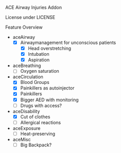 ACE Airway Injuries Addon

License under LICENSE

Feature Overview

- aceAirway
  - [x] Airwaymanagement for unconscious patients
    - [x] Head overstretching
    - [x] Intubation
    - [x] Aspiration
- aceBreathing
  - [ ] Oxygen saturation
- aceCirculation
  - [x] Blood Groups
  - [X] Painkillers as autoinjector
  - [x] Painkillers
  - [X] Bigger AED with monitoring
  - [ ] Drugs with access?
- aceDisability
  - [x] Cut of clothes
  - [ ] Allergical reactions
- aceExposure
  - [ ] Heat-preserving
- aceMisc
  - [ ] Big Backpack?
